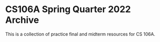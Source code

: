 # CS106A Spring Quarter 2022 Archive

This is a collection of practice final and midterm resources for CS 106A.
